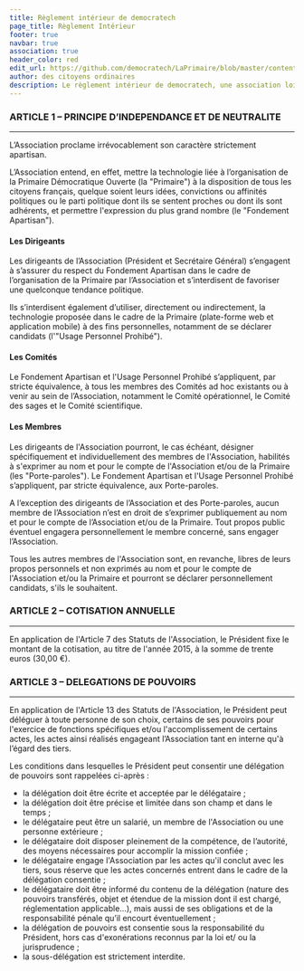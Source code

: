 ```yaml
---
title: Règlement intérieur de democratech
page_title: Règlement Intérieur
footer: true
navbar: true
association: true
header_color: red
edit_url: https://github.com/democratech/LaPrimaire/blob/master/content/reglement.md
author: des citoyens ordinaires
description: Le règlement intérieur de democratech, une association loi 1901 dont l'objet est de favoriser, tant au niveau local que national, la participation et l'implication du plus grand nombre à la vie citoyenne et civique française.
---
```

### ARTICLE 1 – PRINCIPE D’INDEPENDANCE ET DE NEUTRALITE
---

L’Association proclame irrévocablement son caractère strictement apartisan.

L’Association entend, en effet, mettre la technologie liée à l’organisation de la Primaire Démocratique Ouverte (la "Primaire") à la disposition de tous les citoyens français, quelque soient leurs idées, convictions ou affinités politiques ou le parti politique dont ils se sentent proches ou dont ils sont adhérents, et permettre l'expression du plus grand nombre (le "Fondement Apartisan").

#### Les Dirigeants

Les dirigeants de l’Association (Président et Secrétaire Général) s’engagent à s’assurer du respect du Fondement Apartisan dans le cadre de l’organisation de la Primaire par l’Association et s’interdisent de favoriser une quelconque tendance politique.

Ils s’interdisent également d’utiliser, directement ou indirectement, la technologie proposée dans le cadre de la Primaire (plate-forme web et application mobile) à des fins personnelles, notamment de se déclarer candidats (l'"Usage Personnel Prohibé").

#### Les Comités

Le Fondement Apartisan et l'Usage Personnel Prohibé s’appliquent, par stricte équivalence, à tous les membres des Comités ad hoc existants ou à venir au sein de l’Association, notamment le Comité opérationnel, le Comité des sages et le Comité scientifique.

#### Les Membres

Les dirigeants de l'Association pourront, le cas échéant, désigner spécifiquement et individuellement des membres de l'Association, habilités à s'exprimer au nom et pour le compte de l'Association et/ou de la Primaire (les "Porte-paroles"). Le Fondement Apartisan et l'Usage Personnel Prohibé s’appliquent, par stricte équivalence, aux Porte-paroles.

A l’exception des dirigeants de l’Association et des Porte-paroles, aucun membre de l’Association n’est en droit de s’exprimer publiquement au nom et pour le compte de l’Association et/ou de la Primaire. Tout propos public éventuel engagera personnellement le membre concerné, sans engager l’Association. 

Tous les autres membres de l'Association sont, en revanche, libres de leurs propos personnels et non exprimés au nom et pour le compte de l'Association et/ou la Primaire et pourront se déclarer personnellement candidats, s'ils le souhaitent.

### ARTICLE 2 – COTISATION ANNUELLE
---

En application de l'Article 7 des Statuts de l'Association, le Président fixe le montant de la cotisation, au titre de l'année 2015, à la somme de trente euros (30,00 €).

### ARTICLE 3 – DELEGATIONS DE POUVOIRS
---

En application de l'Article 13 des Statuts de l'Association, le Président peut déléguer à toute personne de son choix, certains de ses pouvoirs pour l'exercice de fonctions spécifiques et/ou l'accomplissement de certains actes, les actes ainsi réalisés engageant l’Association tant en interne qu'à l’égard des tiers.

Les conditions dans lesquelles le Président peut consentir une délégation de pouvoirs sont rappelées ci-après :

* la délégation doit être écrite et acceptée par le délégataire ;
* la délégation doit être précise et limitée dans son champ et dans le temps ;
* le délégataire peut être un salarié, un membre de l'Association ou une personne extérieure ;
* le délégataire doit disposer pleinement de la compétence, de l’autorité, des moyens nécessaires pour accomplir la mission confiée ;
* le délégataire engage l'Association par les actes qu'il conclut avec les tiers, sous réserve que les actes concernés entrent dans le cadre de la délégation consentie ;
* le délégataire doit être informé du contenu de la délégation (nature des pouvoirs transférés, objet et étendue de la mission dont il est chargé, réglementation applicable…), mais aussi de ses obligations et de la responsabilité pénale qu’il encourt éventuellement ;
* la délégation de pouvoirs est consentie sous la responsabilité du Président, hors cas d'exonérations reconnus par la loi et/ ou la jurisprudence ;
* la sous-délégation est strictement interdite.
